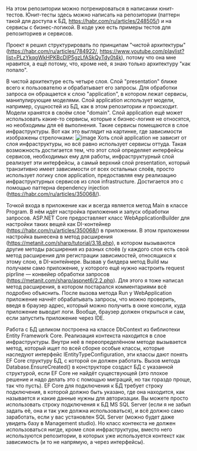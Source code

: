 На этом репозитории можно потренироваться в написании юнит-тестов. Юнит-тесты здесь можно написать на репозитории (паттерн такой для доступа к БД, https://habr.com/ru/articles/248505/) и на сервисы с бизнес-логикой. В коде уже есть примеры тестов для репозиториев и сервисов.

Проект я решил структурировать по принципам "чистой архитектуры" (https://habr.com/ru/articles/784922/, https://www.youtube.com/playlist?list=PLzYkqgWkHPKBcDIP5gzLfASkQyTdy0t4k), потому что она мне нравится, а ещё потому, что, кроме неё, я знаю только архитектуру "как попало".

В чистой архитектуре есть четыре слоя. Слой "presentation" ближе всего к пользователю и обрабатывает его запросы. Для обработки запроса он обращается к слою "application", в котором лежат сервисы, манипулирующие моделями. Слой application использует модели, например, сущностей из БД, как в этом репозитории и происходит. Модели хранятся в своём слое "domain". Слой application ещё может использовать какие-то сервисы, которые к бизнес-логике не относятся, но необходимы для её выполнения. Такие сервисы помещаются в слое инфраструктуры. Вот как это выглядит на картинке, где зависимости изображены стрелочками:
![image](https://github.com/user-attachments/assets/3c14ee92-da04-401b-9303-1f50f1350a5a)
Хоть слой application не зависит от слоя инфраструктуры, но всё равно использует сервисы оттуда. Такая возможность достигается тем, что этот слой определяет интерфейсы сервисов, необходимых ему для работы, инфраструктурный слой реализует эти интерфейсы, а самый верхний слой presentation, который транзитивно имеет зависимости от всех остальных слоёв, просто использует логику слоя application, предоставляя ему реализацию инфраструктурных сервисов из слоя infrastructure. Достигается это с помощью паттерна dependency injection (https://habr.com/ru/articles/350068/).

Точкой входа в приложение как и всегда является метод Main в классе Program. В нём идёт настройка приложения и запуск обработки запросов. ASP.NET Core предоставляет класс WebApplicationBuilder для настройки таких вещей как DI-контейнер (https://habr.com/ru/articles/350068/) в приложении. В этом приложении настройка вынесена в метод расширения (https://metanit.com/sharp/tutorial/3.18.php), в котором вызываются другие методы расширения из разных слоёв (у каждого слоя есть свой метод расширения для регистрации зависимостей, относящихся к этому слою, в DI-контейнере. Вызвав у билдера метод Build мы получаем само приложение, у которого ещё нужно настроить request piprline — конвейер обработки запросов (https://metanit.com/sharp/aspnet6/2.2.php). Для этого я тоже написал метод расширения, в котором постарался комментариями всё подробно объяснить. После вызова метода Run у WebApplication приложение начнёт обрабатывать запросы, что можно проверить, введя в браузер адрес, который можно получить в окне консоли, куда приложение выводит логи. Вообще, браузер должен открыться и сам, если запустить приложение через IDE.

Работа с БД целиком построена на классе DbContext из библиотеки Entity Framework Core. Реализация контекста находится в слое инфраструктуры. Внутри неё в переопределённом методе вызывается метод, который ищет по всей сборке особые классы, которые наследуют интерфейс IEntityTypeConfiguration, эти классы дают понять EF Core структуру БД, с которой он должен работать. Вызов метода Database.EnsureCreated() в конструкторе создаст БД с указанной структурой, если EF Core не найдёт существующей (это плохое решение и надо делать это с помощью миграций, но так гораздо проще, так что пусть). EF Core для подключения к БД требует строку подключения, в которой должно быть указано, где она находится, как называется и какие данные нужны для авторизации. Вы можете просто использовать строку подключения к БД MS SQL Server (если я не забыл задать её, она и так уже должна использоваться), и всё должно само заработать, если у вас установлен SQL Server (можно будет даже увидеть базу в Management studio). Но класс контекста не должен использоваться нигде, кроме слоя инфраструктуры, вместо него используются репозитории, в которых уже используется контекст как зависимость (и то не напрямую, а через интерфейсы).
